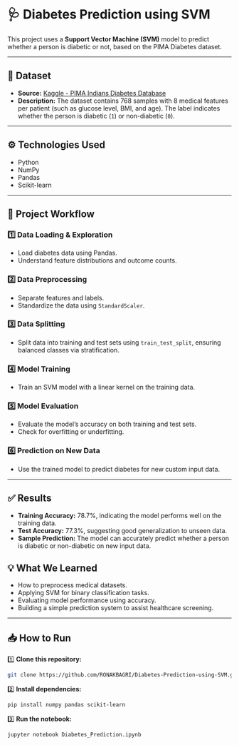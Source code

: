 # 🩺 Diabetes Prediction using SVM

This project uses a **Support Vector Machine (SVM)** model to predict whether a person is diabetic or not, based on the PIMA Diabetes dataset.

---

## 📄 Dataset

- **Source:** [Kaggle - PIMA Indians Diabetes Database](https://www.kaggle.com/datasets/uciml/pima-indians-diabetes-database)
- **Description:** The dataset contains 768 samples with 8 medical features per patient (such as glucose level, BMI, and age). The label indicates whether the person is diabetic (`1`) or non-diabetic (`0`).

---

## ⚙️ Technologies Used

- Python
- NumPy
- Pandas
- Scikit-learn

---

## 🚀 Project Workflow

### 1️⃣ Data Loading & Exploration

- Load diabetes data using Pandas.
- Understand feature distributions and outcome counts.

### 2️⃣ Data Preprocessing

- Separate features and labels.
- Standardize the data using `StandardScaler`.

### 3️⃣ Data Splitting

- Split data into training and test sets using `train_test_split`, ensuring balanced classes via stratification.

### 4️⃣ Model Training

- Train an SVM model with a linear kernel on the training data.

### 5️⃣ Model Evaluation

- Evaluate the model’s accuracy on both training and test sets.
- Check for overfitting or underfitting.

### 6️⃣ Prediction on New Data

- Use the trained model to predict diabetes for new custom input data.

---

## ✅ Results

- **Training Accuracy:** 78.7%, indicating the model performs well on the training data.
- **Test Accuracy:** 77.3%, suggesting good generalization to unseen data.
- **Sample Prediction:** The model can accurately predict whether a person is diabetic or non-diabetic on new input data.


## 💡 What We Learned

- How to preprocess medical datasets.
- Applying SVM for binary classification tasks.
- Evaluating model performance using accuracy.
- Building a simple prediction system to assist healthcare screening.

---

## 📥 How to Run

1️⃣ **Clone this repository:**

```bash
git clone https://github.com/RONAKBAGRI/Diabetes-Prediction-using-SVM.git
```

2️⃣ **Install dependencies:**
```bash
pip install numpy pandas scikit-learn
```

3️⃣ **Run the notebook:**
```bash
jupyter notebook Diabetes_Prediction.ipynb
```
